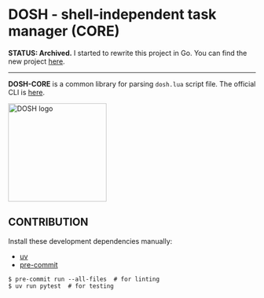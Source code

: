 # DOSH - shell-independent task manager (CORE)

**STATUS: Archived.** I started to rewrite this project in Go. You can find the new project [here](https://github.com/gkmngrgn/dosh).

---

**DOSH-CORE** is a common library for parsing `dosh.lua` script file. The official CLI is [here](https://github.com/gkmngrgn/dosh-cli).

<img src="https://raw.githubusercontent.com/gkmngrgn/dosh-core/main/dosh-logo.svg"
     width="200"
     alt="DOSH logo" />


## CONTRIBUTION

Install these development dependencies manually:

- [uv](https://github.com/astral-sh/uv)
- [pre-commit](https://pre-commit.com/)

```shell
$ pre-commit run --all-files  # for linting
$ uv run pytest  # for testing
```
